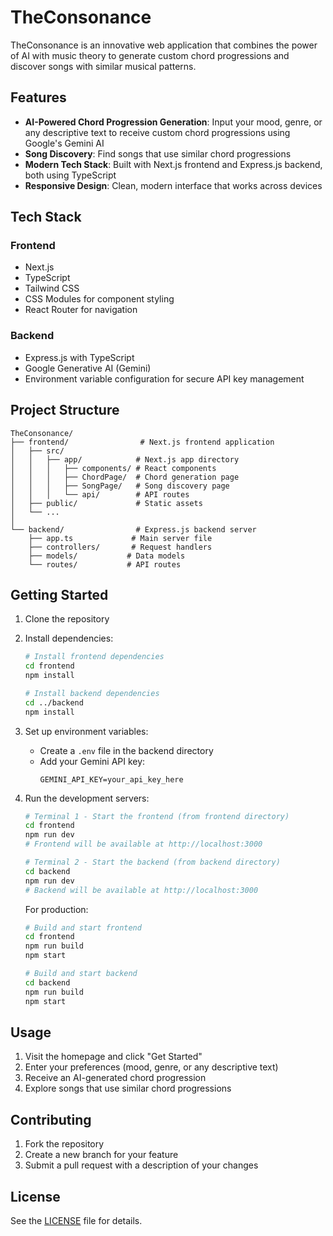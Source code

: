 # TheConsonance

TheConsonance is an innovative web application that combines the power of AI with music theory to generate custom chord progressions and discover songs with similar musical patterns.

## Features

- **AI-Powered Chord Progression Generation**: Input your mood, genre, or any descriptive text to receive custom chord progressions using Google's Gemini AI
- **Song Discovery**: Find songs that use similar chord progressions
- **Modern Tech Stack**: Built with Next.js frontend and Express.js backend, both using TypeScript
- **Responsive Design**: Clean, modern interface that works across devices

## Tech Stack

### Frontend
- Next.js
- TypeScript
- Tailwind CSS
- CSS Modules for component styling
- React Router for navigation

### Backend
- Express.js with TypeScript
- Google Generative AI (Gemini)
- Environment variable configuration for secure API key management

## Project Structure

```
TheConsonance/
├── frontend/                # Next.js frontend application
│   ├── src/
│   │   ├── app/            # Next.js app directory
│   │   │   ├── components/ # React components
│   │   │   ├── ChordPage/  # Chord generation page
│   │   │   ├── SongPage/   # Song discovery page
│   │   │   └── api/        # API routes
│   ├── public/             # Static assets
│   └── ...
│
└── backend/                # Express.js backend server
    ├── app.ts             # Main server file
    ├── controllers/       # Request handlers
    ├── models/           # Data models
    └── routes/           # API routes
```

## Getting Started

1. Clone the repository

2. Install dependencies:
   ```bash
   # Install frontend dependencies
   cd frontend
   npm install

   # Install backend dependencies
   cd ../backend
   npm install
   ```

3. Set up environment variables:
   - Create a `.env` file in the backend directory
   - Add your Gemini API key:
     ```
     GEMINI_API_KEY=your_api_key_here
     ```

4. Run the development servers:

   ```bash
   # Terminal 1 - Start the frontend (from frontend directory)
   cd frontend
   npm run dev
   # Frontend will be available at http://localhost:3000
   ```

   ```bash
   # Terminal 2 - Start the backend (from backend directory)
   cd backend
   npm run dev
   # Backend will be available at http://localhost:3000
   ```

   For production:
   ```bash
   # Build and start frontend
   cd frontend
   npm run build
   npm start

   # Build and start backend
   cd backend
   npm run build
   npm start
   ```

## Usage

1. Visit the homepage and click "Get Started"
2. Enter your preferences (mood, genre, or any descriptive text)
3. Receive an AI-generated chord progression
4. Explore songs that use similar chord progressions

## Contributing

1. Fork the repository
2. Create a new branch for your feature
3. Submit a pull request with a description of your changes

## License

See the [LICENSE](LICENSE) file for details.
